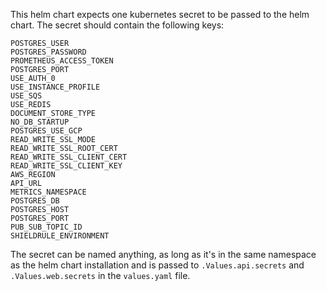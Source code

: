 This helm chart expects one kubernetes secret to be passed to the helm chart. The secret should contain the following keys:

```
POSTGRES_USER
POSTGRES_PASSWORD
PROMETHEUS_ACCESS_TOKEN
POSTGRES_PORT
USE_AUTH_0
USE_INSTANCE_PROFILE
USE_SQS
USE_REDIS
DOCUMENT_STORE_TYPE
NO_DB_STARTUP
POSTGRES_USE_GCP
READ_WRITE_SSL_MODE
READ_WRITE_SSL_ROOT_CERT
READ_WRITE_SSL_CLIENT_CERT
READ_WRITE_SSL_CLIENT_KEY
AWS_REGION
API_URL
METRICS_NAMESPACE
POSTGRES_DB
POSTGRES_HOST
POSTGRES_PORT
PUB_SUB_TOPIC_ID
SHIELDRULE_ENVIRONMENT
```

The secret can be named anything, as long as it's in the same namespace as the helm chart installation and is passed to `.Values.api.secrets` and `.Values.web.secrets` in the `values.yaml` file.